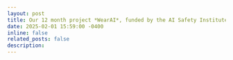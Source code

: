 ```yaml
---
layout: post
title: Our 12 month project *WearAI*, funded by the AI Safety Institute ([AISI](https://www.aisi.gov.uk/)) has started! 
date: 2025-02-01 15:59:00 -0400
inline: false
related_posts: false
description:
---
```


